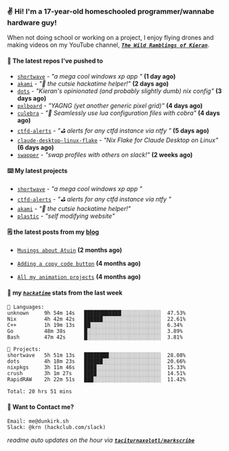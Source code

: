 ### ✌️ Hi! I'm a 17-year-old homeschooled programmer/wannabe hardware guy!

When not doing school or working on a project, I enjoy flying drones and making videos on my YouTube channel, [**_`The Wild Ramblings of Kieran`_**](https://youtube.com/@kieran.rambles).

#### 👷 The latest repos I've pushed to

- [`shortwave`](https://github.com/taciturnaxolotl/shortwave) - _"a mega cool windows xp app "_ **(1 day ago)**
- [`akami`](https://github.com/taciturnaxolotl/akami) - _"🌷 the cutsie hackatime helper!"_ **(2 days ago)**
- [`dots`](https://github.com/taciturnaxolotl/dots) - _"Kieran's opinionated (and probably slightly dumb) nix config"_ **(3 days ago)**
- [`pxlboard`](https://github.com/taciturnaxolotl/pxlboard) - _"YAGNG (yet another generic pixel grid)"_ **(4 days ago)**
- [`culebra`](https://github.com/Fuabioo/culebra) - _"🐍 Seamlessly use lua configuration files with cobra"_ **(4 days ago)**
- [`ctfd-alerts`](https://github.com/taciturnaxolotl/ctfd-alerts) - _"⛳ alerts for any ctfd instance via ntfy "_ **(5 days ago)**
- [`claude-desktop-linux-flake`](https://github.com/k3d3/claude-desktop-linux-flake) - _"Nix Flake for Claude Desktop on Linux"_ **(6 days ago)**
- [`swapper`](https://github.com/taciturnaxolotl/swapper) - _"swap profiles with others on slack!"_ **(2 weeks ago)**

#### ⌨️ My latest projects

- [`shortwave`](https://github.com/taciturnaxolotl/shortwave) - _"a mega cool windows xp app "_
- [`ctfd-alerts`](https://github.com/taciturnaxolotl/ctfd-alerts) - _"⛳ alerts for any ctfd instance via ntfy "_
- [`akami`](https://github.com/taciturnaxolotl/akami) - _"🌷 the cutsie hackatime helper!"_
- [`plastic`](https://github.com/taciturnaxolotl/plastic) - _"self modifying website"_

#### 🗒️ the latest posts from my [blog](https://dunkirk.sh)

- [`Musings about Atuin`](https://dunkirk.sh/blog/atuin/) **(2 months ago)**

- [`Adding a copy code button`](https://dunkirk.sh/blog/adding-a-copy-button/) **(4 months ago)**

- [`All my animation projects`](https://dunkirk.sh/blog/my-animations/) **(4 months ago)**



#### 📡 my [_`hackatime`_](https://waka.hackclub.com) stats from the last week

```text
💾 Languages:
unknown     9h 54m 14s   ████████████░░░░░░░░░░░░░  47.53%
Nix         4h 42m 42s   ██████░░░░░░░░░░░░░░░░░░░  22.61%
C++         1h 19m 13s   ██░░░░░░░░░░░░░░░░░░░░░░░  6.34%
Go          48m 38s      █░░░░░░░░░░░░░░░░░░░░░░░░  3.89%
Bash        47m 42s      █░░░░░░░░░░░░░░░░░░░░░░░░  3.81%

💼 Projects:
shortwave   5h 51m 13s   ████████░░░░░░░░░░░░░░░░░  28.08%
dots        4h 18m 23s   ██████░░░░░░░░░░░░░░░░░░░  20.66%
nixpkgs     3h 11m 46s   ████░░░░░░░░░░░░░░░░░░░░░  15.33%
crush       3h 1m 27s    ████░░░░░░░░░░░░░░░░░░░░░  14.51%
RapidRAW    2h 22m 51s   ███░░░░░░░░░░░░░░░░░░░░░░  11.42%

Total: 20 hrs 51 mins
```

#### 📮 Want to Contact me?

```text
Email: me@dunkirk.sh
Slack: @krn (hackclub.com/slack)
```

_readme auto updates on the hour via [**`taciturnaxolotl/markscribe`**](https://github.com/taciturnaxolotl/markscribe)_
